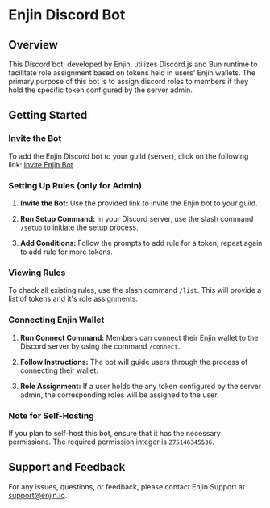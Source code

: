 # Enjin Discord Bot

## Overview

This Discord bot, developed by Enjin, utilizes Discord.js and Bun runtime to facilitate role assignment based on tokens held in users' Enjin wallets. The primary purpose of this bot is to assign discord roles to members if they hold the specific token configured by the server admin.

## Getting Started

### Invite the Bot

To add the Enjin Discord bot to your guild (server), click on the following link: [Invite Enjin Bot](https://enjin.io/discord-bot)

### Setting Up Rules (only for Admin)

1. **Invite the Bot:** Use the provided link to invite the Enjin bot to your guild.

2. **Run Setup Command:** In your Discord server, use the slash command `/setup` to initiate the setup process.

3. **Add Conditions:** Follow the prompts to add rule for a token, repeat again to add rule for more tokens. 

### Viewing Rules

To check all existing rules, use the slash command `/list`. This will provide a list of tokens and it's role assignments.

### Connecting Enjin Wallet

1. **Run Connect Command:** Members can connect their Enjin wallet to the Discord server by using the command `/connect`.

2. **Follow Instructions:** The bot will guide users through the process of connecting their wallet.

3. **Role Assignment:** If a user holds the any token configured by the server admin, the corresponding roles will be assigned to the user.

### Note for Self-Hosting

If you plan to self-host this bot, ensure that it has the necessary permissions. The required permission integer is `275146345536`.



## Support and Feedback

For any issues, questions, or feedback, please contact Enjin Support at [support@enjin.io](mailto:support@enjin.io).

